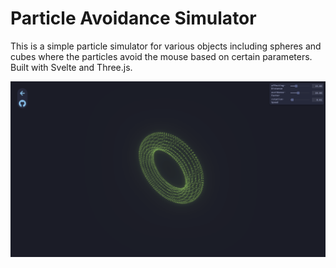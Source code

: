 # Particle Avoidance Simulator

This is a simple particle simulator for various objects including spheres and cubes where the particles avoid the mouse based on certain parameters. Built with Svelte and Three.js.

![torus-example](assets/torus.png)
